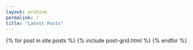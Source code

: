```yaml
---
layout: archive
permalink: /
title: "Latest Posts"
---
```

<meta name="google-site-verification" content="PlNOOzZDcpQu5uvpa-BIDPsT4h7IpE9I3yc8SA490gM" />


<div class="tiles">
{% for post in site.posts %}
	{% include post-grid.html %}
{% endfor %}
</div><!-- /.tiles -->
